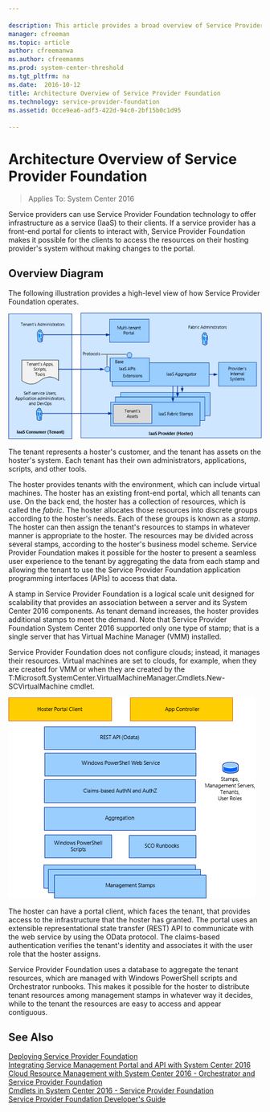 ```yaml
---

description: This article provides a broad overview of Service Provider Foundation
manager: cfreeman
ms.topic: article
author: cfreemanwa
ms.author: cfreemanms
ms.prod: system-center-threshold
ms.tgt_pltfrm: na
ms.date:  2016-10-12
title: Architecture Overview of Service Provider Foundation
ms.technology: service-provider-foundation
ms.assetid: 0cce9ea6-adf3-422d-94c0-2bf15b0c1d95

---
```

# Architecture Overview of Service Provider Foundation
>Applies To: System Center 2016

Service providers can use Service Provider Foundation technology to offer infrastructure as a service \(IaaS\) to their clients. If a service provider has a front\-end portal for clients to interact with, Service Provider Foundation makes it possible for the clients to access the resources on their hosting provider's system without making changes to the portal.  

## Overview Diagram
The following illustration provides a high\-level view of how Service Provider Foundation operates.  

![Overview of Service Provider Foundation](../media/spfoverview.png "SPFOverview")  

The tenant represents a hoster's customer, and the tenant has assets on the hoster's system. Each tenant has their own administrators, applications, scripts, and other tools.  

The hoster provides tenants with the environment, which can include virtual machines. The hoster has an existing front\-end portal, which all tenants can use. On the back end, the hoster has a collection of resources, which is called the *fabric*. The hoster allocates those resources into discrete groups according to the hoster's needs. Each of these groups is known as a *stamp*. The hoster can then assign the tenant's resources to stamps in whatever manner is appropriate to the hoster. The resources may be divided across several stamps, according to the hoster's business model scheme. Service Provider Foundation makes it possible for the hoster to present a seamless user experience to the tenant by aggregating the data from each stamp and allowing the tenant to use the Service Provider Foundation application programming interfaces \(APIs\) to access that data.  

A stamp in Service Provider Foundation is a logical scale unit designed for scalability that provides an association between a server and its System Center 2016 components. As tenant demand increases, the hoster provides additional stamps to meet the demand. Note that Service Provider Foundation System Center 2016 supported only one type of stamp; that is a single server that has Virtual Machine Manager \(VMM\) installed.  

Service Provider Foundation does not configure clouds; instead, it manages their resources. Virtual machines are set to clouds, for example, when they are created for VMM or when they are created by the T:Microsoft.SystemCenter.VirtualMachineManager.Cmdlets.New\-SCVirtualMachine cmdlet.  

![Architecture of Service Provider Foundation](../media/spfarchitecture.png "SPFArchitecture")  

The hoster can have a portal client, which faces the tenant, that provides access to the infrastructure that the hoster has granted. The portal uses an extensible representational state transfer \(REST\) API to communicate with the web service by using the OData protocol. The claims\-based authentication verifies the tenant's identity and associates it with the user role that the hoster assigns.  

Service Provider Foundation uses a database to aggregate the tenant resources, which are managed with Windows PowerShell scripts and Orchestrator   runbooks. This makes it possible for the hoster to distribute tenant resources among management stamps in whatever way it decides, while to the tenant the resources are easy to access and appear contiguous.  

## See Also  
[Deploying Service Provider Foundation](../Deploy/Deploying-Service-Provider-Foundation.md)  
[Integrating Service Management Portal and API with System Center 2016](http://go.microsoft.com/fwlink/?LinkId=298454)  
[Cloud Resource Management with System Center 2016 - Orchestrator and Service Provider Foundation](http://go.microsoft.com/fwlink/p/?LinkId=263682)  
[Cmdlets in System Center 2016 - Service Provider Foundation](http://go.microsoft.com/fwlink/p/?LinkId=263677)  
[Service Provider Foundation Developer's Guide](http://go.microsoft.com/fwlink/p/?LinkID=263700)  
